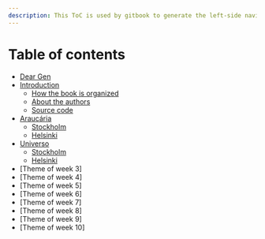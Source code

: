 ```yaml
---
description: This ToC is used by gitbook to generate the left-side navigation. Identation here will create sub-topics on the navigation.
---
```

# Table of contents

* [Dear Gen](/.github/README.md)
* [Introduction](introduction.md)
  * [How the book is organized](/00-introduction/how-the-book-is-organized.md)
  * [About the authors](/00-introduction/about-the-authors.md)
  * [Source code](/00-introduction/source-code.md)
* [Araucária](/01-araucaria/readme.md)
  * [Stockholm](/01-araucaria/stockholm.md)
  * [Helsinki](/01-araucaria/helsinki.md)
* [Universo](/02-universo/readme.md)
  * [Stockholm](/02-universo/stockholm.md)
  * [Helsinki](/02-universo/helsinki.md)
* [Theme of week 3]
* [Theme of week 4]
* [Theme of week 5]
* [Theme of week 6]
* [Theme of week 7]
* [Theme of week 8]
* [Theme of week 9]
* [Theme of week 10]

